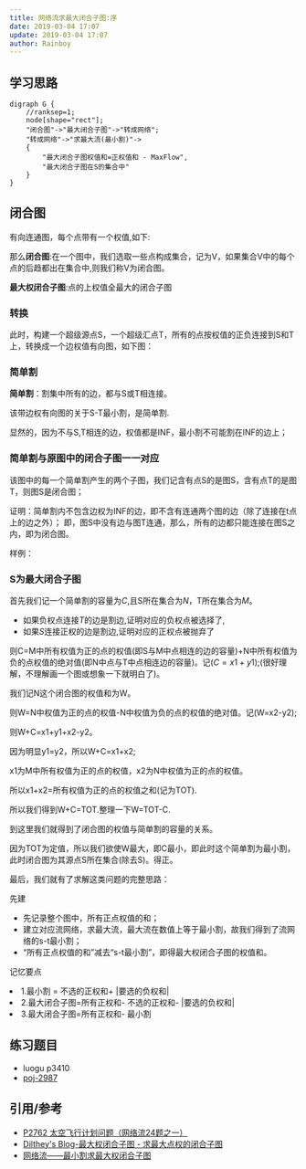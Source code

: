 ```yaml
---
title: 网络流求最大闭合子图:序
date: 2019-03-04 17:07
update: 2019-03-04 17:07
author: Rainboy
---
```


## 学习思路

```viz-dot
digraph G {
    //ranksep=1;
    node[shape="rect"];
    "闭合图"->"最大闭合子图"->"转成网络";
    "转成网络"->"求最大流(最小割)"->
    {
        "最大闭合子图权值和=正权值和 - MaxFlow",
        "最大闭合子图在S的集合中"
    }
}
```
## 闭合图

有向连通图，每个点带有一个权值,如下:

那么**闭合图**:在一个图中，我们选取一些点构成集合，记为V，如果集合V中的每个点的后趋都出在集合中,则我们称V为闭合图。


**最大权闭合子图**:点的上权值全最大的闭合子图

### 转换

此时，构建一个超级源点S，一个超级汇点T，所有的点按权值的正负连接到S和T上，转换成一个边权值有向图，如下图：

### 简单割

**简单割**：割集中所有的边，都与S或T相连接。

该带边权有向图的关于S-T最小割，是简单割.

显然的，因为不与S,T相连的边，权值都是INF，最小割不可能割在INF的边上；

### 简单割与原图中的闭合子图一一对应

该图中的每一个简单割产生的两个子图，我们记含有点S的是图S，含有点T的是图T，则图S是闭合图；

证明：简单割内不包含边权为INF的边，即不含有连通两个图的边（除了连接在t点上的边之外）；
即，图S中没有边与图T连通，那么，所有的边都只能连接在图S之内，即为闭合图。

样例：

### S为最大闭合子图

首先我们记一个简单割的容量为$C$,且S所在集合为$N$，T所在集合为$M$。

 - 如果负权点连接$T$的边是割边,证明对应的负权点被选择了,
 - 如果$S$连接正权的边是割边,证明对应的正权点被抛弃了

则C=M中所有权值为正的点的权值(即S与M中点相连的边的容量)+N中所有权值为负的点权值的绝对值(即N中点与T中点相连边的容量)。记($C=x1+y1$);(很好理解，不理解画一个图或想象一下就明白了)。

我们记N这个闭合图的权值和为W。

则W=N中权值为正的点的权值-N中权值为负的点的权值的绝对值。记(W=x2-y2);

则W+C=x1+y1+x2-y2。

因为明显y1=y2，所以W+C=x1+x2;

x1为M中所有权值为正的点的权值，x2为N中权值为正的点的权值。

所以x1+x2=所有权值为正的点的权值之和(记为TOT).

所以我们得到W+C=TOT.整理一下W=TOT-C.

到这里我们就得到了闭合图的权值与简单割的容量的关系。

因为TOT为定值，所以我们欲使W最大，即C最小，即此时这个简单割为最小割，此时闭合图为其源点S所在集合(除去S)。得正。

最后，我们就有了求解这类问题的完整思路：

先建
 - 先记录整个图中，所有正点权值的和；
 - 建立对应流网络，求最大流，最大流在数值上等于最小割，故我们得到了流网络的s-t最小割；
 - “所有正点权值的和”减去“s-t最小割”，即得最大权闭合子图的权值和。

<easy-memory-board size="2">
    <p slot="title">记忆要点</p>
    <li>1.最小割 = 不选的正权和+ |要选的负权和|</li>
    <li>2.最大闭合子图=所有正权和- 不选的正权和- |要选的负权和|</li>
    <li>3.最大闭合子图=所有正权和- 最小割</li>
</easy-memory-board>


## 练习题目

 - luogu p3410
 - [poj-2987](https://vjudge.net/problem/POJ-2987)

## 引用/参考

- [P2762 太空飞行计划问题（网络流24题之一）](https://www.cnblogs.com/five20/p/8254024.html)
- [Dilthey's Blog-最大权闭合子图 - 求最大点权的闭合子图 ](https://www.cnblogs.com/dilthey/p/7565206.html)
- [网络流——最小割求最大权闭合子图](https://blog.csdn.net/can919/article/details/77603353)
